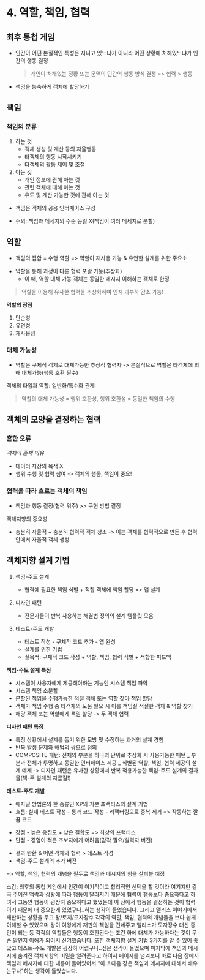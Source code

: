 # 4. 역할, 책임, 협력

## 최후 통첩 게임

- 인간이 어떤 본질적인 특성은 지니고 있느냐가 아니라 어떤 상황에 처해있느냐가 인간의 행동 결정
  > 개인이 처해있는 정황 또는 문맥이 인간의 행동 방식 결정 => 협력 > 행동

* 책임을 능숙하게 객체에 할당하기

## 책임

### 책임의 분류

1. 하는 것
   - 객체 생성 및 계산 등의 자율행동
   - 타객체의 행동 시작시키기
   - 타객체의 활동 제어 및 조절
2. 아는 것
   - 개인 정보에 관해 아는 것
   - 관련 객체에 대해 아는 것
   - 유도 및 계산 가능한 것에 관해 아는 것

- 책임은 객체의 공용 인터페이스 구성

* 주의: 책임과 메세지의 수준 동일 X(책임이 여러 메세지로 분할)

## 역할

- 책임의 집합 = 수행 역할
  => 역할이 재사용 가능 & 유연한 설계를 위한 주요소

* 역할을 통해 과정이 다른 협력 포괄 가능(추상화)
  - 이 때, 역할 대체 가능 객체는 동일한 메시지 이해하는 객체로 한정

> 역할을 이용해 유사한 협력을 추상화하여 인지 과부하 감소 가능!

**역할의 장점**

1. 단순성
2. 유연성
3. 재사용성

### 대체 가능성

- 역할은 구체적 객체로 대체가능한 추상적 협력자
  -> 본질적으로 역할은 타객체에 의해 대체가능(행동 호환 필수)

객체의 타입과 역할: 일반화/특수화 관계

> 역할의 대체 가능성 = 행위 호환성, 행위 호환성 = 동일한 책임의 수행

## 객체의 모양을 결정하는 협력

### 흔한 오류

_객체의 존재 이유_

- 데이터 저장의 목적 X
- 행위 수행 및 협력 참여
  -> 객체의 행동, 책임이 중요!

### 협력을 따라 흐르는 객체의 책임

- 책임과 행동 결정(협력 위주) >> 구현 방법 결정

객체지향의 중요성

- 충분히 자율적 + 충분히 협력적 객체 창조
  -> 이는 객체를 협력적으로 만든 후 협력 안에서 자율적 객체 생성

## 객체지향 설계 기법

1. 책임-주도 설계

   - 협력에 필요한 책임 식별 + 적합 객체에 책임 할당 => 앱 설계

2. 디자인 패턴

   - 전문가들이 반복 사용하는 해결법 정의의 설계 템플릿 모음

3. 테스트-주도 개발
   - 테스트 작성 - 구체적 코드 추가 - 앱 완성
   * 설계를 위한 기법
   * 실목적: 구체적 코드 작성 + 역할, 책임, 협력 식별 + 적합한 피드백

**책임-주도 설계 특징**

- 시스템이 사용자에게 제공해야하는 기능인 시스템 책임 파악
- 시스템 책임 소분할
- 분할된 책임을 수행가능한 적절 객체 또는 역할 찾아 책임 할당
- 객체가 책임 수행 중 타객체의 도움 필요 시 이를 책임질 적절한 객체 & 역할 찾기
- 해당 객체 또는 역할에게 책임 할당 -> 두 객체 협력

**디자인 패턴 특징**

- 특정 상황에서 설계를 돕기 위한 모방 및 수정하는 과거의 설계 경험
- 반복 발생 문제와 해법의 쌍으로 정의
- COMPOSITE 패턴: 전체와 부분을 하나의 단위로 추상화 시 사용가능한 패턴
  _ 부분과 전체가 투명하고 동일한 인터페이스 제공
  _ 식별된 역할, 책임, 협력 제공의 설계 예제
  -> 디자인 패턴은 유사한 상황에서 반복 적용가능한 책임-주도 설계의 결과물(책-주 설계의 지름길!)

**테스트-주도 개발**

- 애자일 방법론의 한 종류인 XP의 기본 프랙티스의 설계 기법
- 흐름: 실패 테스트 작성 - 통과 코드 작성 - 리팩터링으로 중복 제거 => 작동하는 깔끔 코드

* 장점 - 높은 응집도 + 낮은 결합도 => 최상의 프랙티스
* 단점 - 경험이 적은 초보자에게 어려움(감각 필요/실력자 버전)

- 결과 반환 & 어떤 객체와 협력 > 테스트 작성
- 책임-주도 설계의 추가 버전

=> 역할, 책임, 협력의 개념을 필두로 책임과 메시지의 힘을 살펴볼 예정

소감: 최후의 통첩 게임에서 인간이 이기적이고 합리적인 선택을 할 것이라 여기지만 결국 주어진 맥락과 상황에 따라 행동이 달라지기 때문에
협력이 행동보다 중요하다고 하여서 그동안 행동이 굉장히 중요하다고 했었는데 이 장에서 행동을 결정하는 것이 협력이기 때문에
더 중요한게 있었구나..하는 생각이 들었습니다. 그리고 앨리스 이야기에서 재판하는 상황을 두고 왕/토끼/모자장수 각각의 역할, 책임, 협력의 개념들을
보다 쉽게 이해할 수 있었으며 왕이 여왕에게 재판의 책임을 건네주고 앨리스가 모자장수 대신 증인이 되는 등 각각의 역할들은 행동이 호환된다는
조건 하에 대체가 가능하다는 것이 무슨 말인지 이해가 되어서 신기했습니다. 또한 객체지향 설계 기법 3가지를 알 수 있어 좋았고
테스트-주도 개발은 굉장히 어렵구나..싶은 생각이 들었으며 마지막에 책임과 메시지에 숨겨진 객체지향의 비밀을 알려준다고 하여서 페이지를 넘겨보니
바로 다음 장에서 책임과 메시지에 대한 내용이 들어있어서 "아..! 다음 장은 책임과 메시지에 대해서 배우는구나"하는 생각이 들었습니다.
